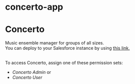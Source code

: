 # concerto-app
<h1>Concerto</h1>
Music ensemble manager for groups of all sizes.<br/>
You can deploy to your Salesforce instance by using <a href="https://githubsfdeploy.herokuapp.com/">this link.</a><br/><br>

To access Concerto, assign one of these permission sets:
<ul>
<li><i>Concerto Admin</i> or</li>
<li><i>Concerto User</i></li>
</ul>
